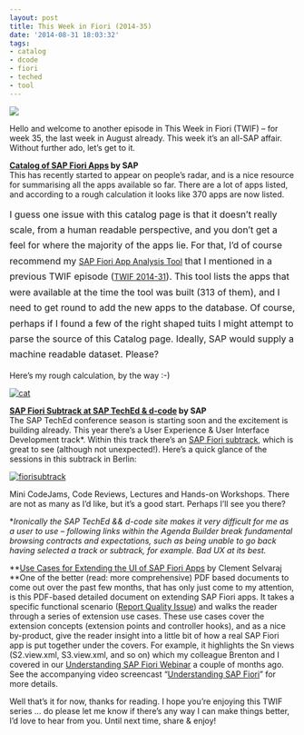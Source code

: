```yaml
---
layout: post
title: This Week in Fiori (2014-35)
date: '2014-08-31 18:03:32'
tags:
- catalog
- dcode
- fiori
- teched
- tool
---
```



[![](/wp-content/uploads/2014/08/f-300x273.jpg)](/wp-content/uploads/2014/08/f.jpg)

Hello and welcome to another episode in This Week in Fiori (TWIF) – for week 35, the last week in August already. This week it’s an all-SAP affair. Without further ado, let’s get to it.

**[Catalog of SAP Fiori Apps](http://help.sap.com/fiori_bs2013/helpdata/en/99/e464520e2a725fe10000000a441470/content.htm) by SAP**  
 This has recently started to appear on people’s radar, and is a nice resource for summarising all the apps available so far. There are a lot of apps listed, and according to a rough calculation it looks like 370 apps are now listed.

<span style="line-height: 1.714285714; font-size: 1rem;">I guess one issue with this catalog page is that it doesn’t really scale, from a human readable perspective, and you don’t get a feel for where the majority of the apps lie. For that, I’d of course recommend my </span>[SAP Fiori App Analysis Tool](https://code.bluefinsolutions.com/~dadams/FioriWebinar/AppAnalysis.html)<span style="line-height: 1.714285714; font-size: 1rem;"> that I mentioned in a previous TWIF episode (</span>[TWIF 2014-31](/2014/08/this-week-in-fiori-2014-31/)<span style="line-height: 1.714285714; font-size: 1rem;">). This tool lists the apps that were available at the time the tool was built (313 of them), and I need to get round to add the new apps to the database. Of course, perhaps if I found a few of the right shaped tuits I might attempt to parse the source of this Catalog page. Ideally, SAP would supply a machine readable dataset. Please?</span>

Here’s my rough calculation, by the way :-)

[![cat](/wp-content/uploads/2014/08/cat-300x213.jpg)](/wp-content/uploads/2014/08/cat.jpg)

**[SAP Fiori Subtrack at SAP TechEd & d-code](http://sessioncatalog.sapevents.com/go/agendabuilder.sessions/?l=85&locale=en_US&selectedFilters=tag_0:0,tag_202:13848&kw=) by SAP**  
 The SAP TechEd conference season is starting soon and the excitement is building already. This year there’s a User Experience & User Interface Development track*. Within this track there’s an [SAP Fiori subtrack](http://sessioncatalog.sapevents.com/go/agendabuilder.sessions/?l=85&locale=en_US&selectedFilters=tag_0:0,tag_202:13848&kw=), which is great to see (although not unexpected!). Here’s a quick glance of the sessions in this subtrack in Berlin:

[![fiorisubtrack](/wp-content/uploads/2014/08/fiorisubtrack-300x198.jpg)](/wp-content/uploads/2014/08/fiorisubtrack.jpg)

Mini CodeJams, Code Reviews, Lectures and Hands-on Workshops. There are not as many as I’d like, but it’s a good start. Perhaps I’ll see you there?

**Ironically the SAP TechEd && d-code site makes it very difficult for me as a user to use – following links within the Agenda Builder break fundamental browsing contracts and expectations, such as being unable to go back having selected a track or subtrack, for example. Bad UX at its best.*

**[Use Cases for Extending the UI of SAP Fiori Apps](http://scn.sap.com/docs/DOC-52555) by Clement Selvaraj  
**One of the better (read: more comprehensive) PDF based documents to come out over the past few months, that has only just come to my attention, is this PDF-based detailed document on extending SAP Fiori apps. It takes a specific functional scenario ([Report Quality Issue](http://help.sap.com/fiori_bs2013/helpdata/en/20/c74c522565d330e10000000a44538d/frameset.htm)) and walks the reader through a series of extension use cases. These use cases cover the extension concepts (extension points and controller hooks), and as a nice by-product, give the reader insight into a little bit of how a real SAP Fiori app is put together under the covers. For example, it highlights the Sn views (S2.view.xml, S3.view.xml, and so on) which my colleague Brenton and I covered in our [Understanding SAP Fiori Webinar](http://www.bluefinsolutions.com/Blogs/DJ-Adams/July-2014/Webinar-more-Understanding-SAP-Fiori/) a couple of months ago. See the accompanying video screencast “[Understanding SAP Fiori](https://www.youtube.com/watch?v=nM0ffI-GxGk)” for more details.

Well that’s it for now, thanks for reading. I hope you’re enjoying this TWIF series … do please let me know if there’s any way I can make things better, I’d love to hear from you. Until next time, share & enjoy!


